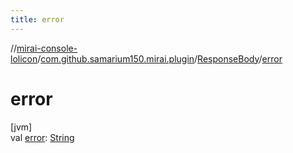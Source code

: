 ```yaml
---
title: error
---
```

//[mirai-console-lolicon](../../../index.html)/[com.github.samarium150.mirai.plugin](../index.html)/[ResponseBody](index.html)/[error](error.html)



# error



[jvm]\
val [error](error.html): [String](https://kotlinlang.org/api/latest/jvm/stdlib/kotlin/-string/index.html)




